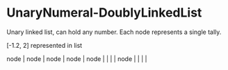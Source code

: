 # UnaryNumeral-DoublyLinkedList
Unary linked list, can hold any number. Each node represents a single tally.

[-1.2, 2] represented in list

node | node | node | node  |
node |  |  |  |
node |  |  |  |
